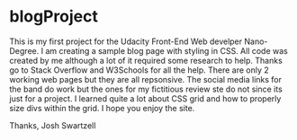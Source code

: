 # blogProject

This is my first project for the Udacity Front-End Web develper Nano-Degree. I am creating a sample blog page with styling in CSS. All code was created by me although a lot of it required some research to help. Thanks go to Stack Overflow and W3Schools for all the help. There are only 2 working web pages but they are all repsonsive. The social media links for the band do work but the ones for my fictitious review ste do not since its just for a project. I learned quite a lot about CSS grid and how to properly size divs within the grid. I hope you enjoy the site.

Thanks,
Josh Swartzell
